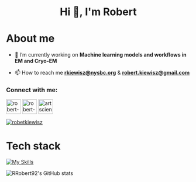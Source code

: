 <h1 align="center">Hi 👋, I'm Robert</h1>

# About me

- 🔭 I’m currently working on **Machine learning models and workflows in EM and Cryo-EM**

- 📫 How to reach me **rkiewisz@nysbc.org** & **robert.kiewisz@gmail.com**

<p align="left">
<h3 align="left">Connect with me:</h3>
<a href="https://www.researchgate.net/profile/Robert_Kiewisz" target="blank"><img align="center" src="https://upload.wikimedia.org/wikipedia/commons/thumb/5/5e/ResearchGate_icon_SVG.svg/2048px-ResearchGate_icon_SVG.svg.png" alt="robert-kiewisz" height="40" width="40" /></a>
<a href="https://linkedin.com/in/robert-kiewisz" target="blank"><img align="center" src="https://upload.wikimedia.org/wikipedia/commons/thumb/c/ca/LinkedIn_logo_initials.png/600px-LinkedIn_logo_initials.png" alt="robert-kiewisz" height="40" width="40" /></a>
<a href="https://instagram.com/artscience_kerth" target="blank"><img align="center" src="https://www.adverthia.com/wp-content/uploads/2020/02/instagram-logo-png-transparent-background-1024x1024-1.png" alt="artscience_kerth" height="40" width="40" /></a>
</p>
<p align="left"> <a href="https://twitter.com/RKiewisz" target="blank"><img src="https://img.shields.io/twitter/follow/RKiewisz?logo=twitter&style=for-the-badge" alt="robetkiewisz" /></a> </p>

# Tech stack

[![My Skills](https://skillicons.dev/icons?i=py,pytorch,qt,aws,fastapi,r,django,git,css,electron,arduino,blender&perline=4)](https://skillicons.dev)

![RRobert92's GitHub stats](https://github-readme-stats.vercel.app/api?username=rrobert92\&rank_icon=github)
